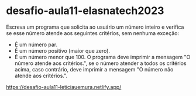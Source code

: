 # desafio-aula11-elasnatech2023
Escreva um programa que solicita ao usuário um número inteiro e verifica se esse número atende aos seguintes critérios, sem nenhuma exceção:
- É um número par.
- É um número positivo (maior que zero).
- É um número menor que 100.
O programa deve imprimir a mensagem "O número atende aos critérios.", se o número atender a todos os critérios acima, caso contrário, deve imprimir a mensagem "O número não atende aos critérios.".

https://desafio-aula11-leticiauemura.netlify.app/
